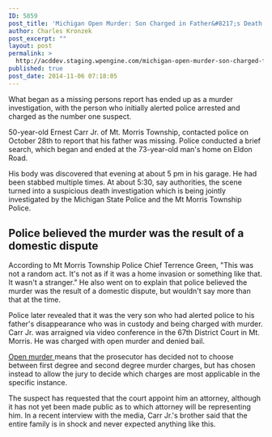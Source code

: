 ```yaml
---
ID: 5859
post_title: 'Michigan Open Murder: Son Charged in Father&#8217;s Death'
author: Charles Kronzek
post_excerpt: ""
layout: post
permalink: >
  http://acddev.staging.wpengine.com/michigan-open-murder-son-charged-fathers-death.html
published: true
post_date: 2014-11-06 07:18:05
---
```

What began as a missing persons report has ended up as a murder investigation, with the person who initially alerted police arrested and charged as the number one suspect.

50-year-old Ernest Carr Jr. of Mt. Morris Township, contacted police on October 28th to report that his father was missing. Police conducted a brief search, which began and ended at the 73-year-old man's home on Eldon Road.<!--more-->

His body was discovered that evening at about 5 pm in his garage. He had been stabbed multiple times. At about 5:30, say authorities, the scene turned into a suspicious death investigation which is being jointly investigated by the Michigan State Police and the Mt Morris Township Police.

<h2>Police believed the murder was the result of a domestic dispute</h2>

According to Mt Morris Township Police Chief Terrence Green, "This was not a random act. It's not as if it was a home invasion or something like that. It wasn't a stranger." He also went on to explain that police believed the murder was the result of a domestic dispute, but wouldn't say more than that at the time.

Police later revealed that it was the very son who had alerted police to his father's disappearance who was in custody and being charged with murder. Carr Jr. was arraigned via video conference in the 67th District Court in Mt. Morris. He was charged with open murder and denied bail.

<a title="Michigan Manslaughter Attorneys – Homicide Defense Lawyers" href="http://acddev.staging.wpengine.com/michigan-manslaughter-attorneys.html" target="_blank">Open murder </a>means that the prosecutor has decided not to choose between first degree and second degree murder charges, but has chosen instead to allow the jury to decide which charges are most applicable in the specific instance.

The suspect has requested that the court appoint him an attorney, although it has not yet been made public as to which attorney will be representing him. In a recent interview with the media, Carr Jr.'s brother said that the entire family is in shock and never expected anything like this.